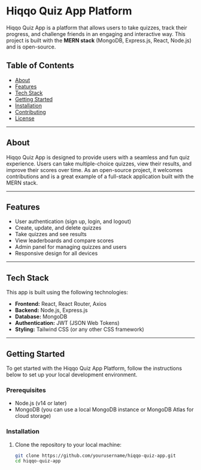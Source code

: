 # Hiqqo Quiz App Platform

Hiqqo Quiz App is a platform that allows users to take quizzes, track their progress, and challenge friends in an engaging and interactive way. This project is built with the **MERN stack** (MongoDB, Express.js, React, Node.js) and is open-source.

## Table of Contents
- [About](#about)
- [Features](#features)
- [Tech Stack](#tech-stack)
- [Getting Started](#getting-started)
- [Installation](#installation)
- [Contributing](#contributing)
- [License](#license)

---

## About

Hiqqo Quiz App is designed to provide users with a seamless and fun quiz experience. Users can take multiple-choice quizzes, view their results, and improve their scores over time. As an open-source project, it welcomes contributions and is a great example of a full-stack application built with the MERN stack.

---

## Features

- User authentication (sign up, login, and logout)
- Create, update, and delete quizzes
- Take quizzes and see results
- View leaderboards and compare scores
- Admin panel for managing quizzes and users
- Responsive design for all devices

---

## Tech Stack

This app is built using the following technologies:

- **Frontend:** React, React Router, Axios
- **Backend:** Node.js, Express.js
- **Database:** MongoDB
- **Authentication:** JWT (JSON Web Tokens)
- **Styling:** Tailwind CSS (or any other CSS framework)

---

## Getting Started

To get started with the Hiqqo Quiz App Platform, follow the instructions below to set up your local development environment.

### Prerequisites

- Node.js (v14 or later)
- MongoDB (you can use a local MongoDB instance or MongoDB Atlas for cloud storage)

### Installation

1. Clone the repository to your local machine:

   ```bash
   git clone https://github.com/yourusername/hiqqo-quiz-app.git
   cd hiqqo-quiz-app
